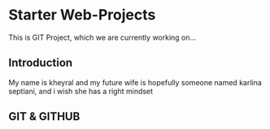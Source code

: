 # Starter Web-Projects
This is GIT Project, which we are currently working on...

## Introduction
My name is kheyral and my future wife is hopefully
someone named karlina septiani, and i wish she has a right mindset

## GIT & GITHUB 
